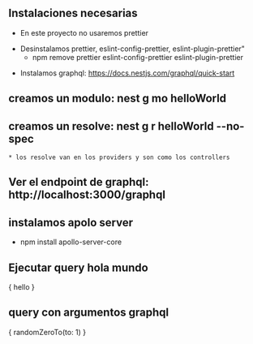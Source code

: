 ## Instalaciones necesarias ##########
- En este proyecto no usaremos prettier
* Desinstalamos prettier, eslint-config-prettier, eslint-plugin-prettier"
  * npm remove prettier eslint-config-prettier eslint-plugin-prettier
- Instalamos graphql: https://docs.nestjs.com/graphql/quick-start
## creamos un modulo: nest g mo helloWorld
## creamos un resolve: nest g r helloWorld --no-spec
    * los resolve van en los providers y son como los controllers
## Ver el endpoint de graphql: http://localhost:3000/graphql
## instalamos apolo server 
 -  npm install apollo-server-core
## Ejecutar query hola mundo
{
  hello
}
## query con argumentos graphql
{
 randomZeroTo(to: 1)
}
  